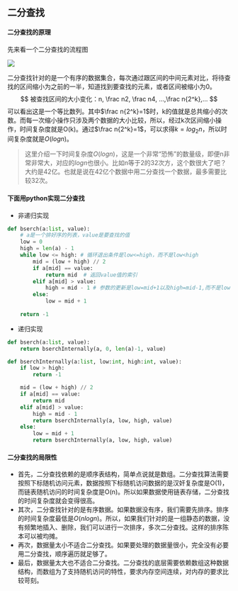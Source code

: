 ## 二分查找

#### 二分查找的原理

先来看一个二分查找的流程图

![](https://static001.geekbang.org/resource/image/8b/29/8bce81259abf0e9a06f115e22586b829.jpg)



二分查找针对的是一个有序的数据集合，每次通过跟区间的中间元素对比，将待查找的区间缩小为之前的一半，知道找到要查找的元素，或者区间被缩小为0。
$$
被查找区间的大小变化：n, \frac n2, \frac n4, ...,\frac n{2^k},...
$$
可以看出这是一个等比数列。其中$\frac n{2^k}=1$时，k的值就是总共缩小的次数。而每一次缩小操作只涉及两个数据的大小比较，所以，经过k次区间缩小操作，时间复杂度就是O(k)。通过$\frac n{2^k}=1$，可以求得$k=log_2n$，所以时间复杂度就是$O(logn)$。

> 这里介绍一下时间复杂度$O(logn)$，这是一个非常“恐怖”的数量级，即便n非常非常大，对应的$logn$也很小。比如n等于2的32次方，这个数很大了吧？大约是42亿。也就是说在42亿个数据中用二分查找一个数据，最多需要比较32次。

#### 下面用python实现二分查找

- 非递归实现

```python
def bserch(a:list, value):
    # a是一个排好序的列表，value是要查找的值
    low = 0
    high = len(a) - 1
    while low <= high: # 循环退出条件是low<=high，而不是low<high
        mid = (low + high) // 2
        if a[mid] == value:
            return mid  # 返回value值的索引
        elif a[mid] > value:
            high = mid - 1 # 参数的更新是low=mid+1以及high=mid-1,而不是low=mid，不然会陷入							  死循环。比如high=3，low=3，而a[3]不等于value，就会导致一直循环退							 不出来。
        else:
            low = mid + 1
            
	return -1
```

- 递归实现

```python
def bserch(a:list, value):
    return bserchInternally(a, 0, len(a)-1, value)

def bserchInternally(a:list, low:int, high:int, value):
    if low > high:
        return -1

    mid = (low + high) // 2
    if a[mid] == value:
        return mid
    elif a[mid] > value:
        high = mid - 1
        return bserchInternally(a, low, high, value)
    else:
        low = mid + 1
        return bserchInternally(a, low, high, value)
```

#### 二分查找的局限性

- 首先，二分查找依赖的是顺序表结构，简单点说就是数组。二分查找算法需要按照下标随机访问元素，数据按照下标随机访问数据的是汉奸复杂度是O(1)，而链表随机访问的时间复杂度是O(n)。所以如果数据使用链表存储，二分查找的时间复杂度就会变得很高。
- 其次，二分查找针对的是有序数据。如果数据没有序，我们需要先排序。排序的时间复杂度最低是$O(nlogn)$。所以，如果我们针对的是一组静态的数据，没有频繁地插入、删除，我们可以进行一次排序，多次二分查找。这样的排序陈本可以被均摊。
- 再次，数据量太小不适合二分查找。如果要处理的数据量很小，完全没有必要用二分查找，顺序遍历就足够了。
- 最后，数据量太大也不适合二分查找。二分查找的底层需要依赖数组这种数据结构，而数组为了支持随机访问的特性，要求内存空间连续，对内存的要求比较苛刻。 